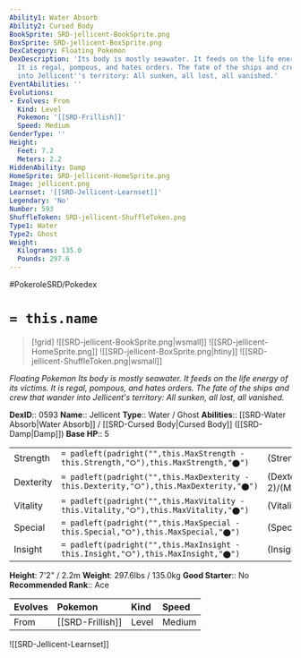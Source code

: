 ```yaml
---
Ability1: Water Absorb
Ability2: Cursed Body
BookSprite: SRD-jellicent-BookSprite.png
BoxSprite: SRD-jellicent-BoxSprite.png
DexCategory: Floating Pokemon
DexDescription: 'Its body is mostly seawater. It feeds on the life energy of its victims.
  It is regal, pompous, and hates orders. The fate of the ships and crew that wander
  into Jellicent''s territory: All sunken, all lost, all vanished.'
EventAbilities: ''
Evolutions:
- Evolves: From
  Kind: Level
  Pokemon: '[[SRD-Frillish]]'
  Speed: Medium
GenderType: ''
Height:
  Feet: 7.2
  Meters: 2.2
HiddenAbility: Damp
HomeSprite: SRD-jellicent-HomeSprite.png
Image: jellicent.png
Learnset: '[[SRD-Jellicent-Learnset]]'
Legendary: 'No'
Number: 593
ShuffleToken: SRD-jellicent-ShuffleToken.png
Type1: Water
Type2: Ghost
Weight:
  Kilograms: 135.0
  Pounds: 297.6
---
```


#PokeroleSRD/Pokedex

# `= this.name`

> [!grid]
> ![[SRD-jellicent-BookSprite.png|wsmall]]
> ![[SRD-jellicent-HomeSprite.png]]
> ![[SRD-jellicent-BoxSprite.png|htiny]]
> ![[SRD-jellicent-ShuffleToken.png|wsmall]]


*Floating Pokemon*
*Its body is mostly seawater. It feeds on the life energy of its victims. It is regal, pompous, and hates orders. The fate of the ships and crew that wander into Jellicent's territory: All sunken, all lost, all vanished.*

**DexID**:: 0593
**Name**:: Jellicent
**Type**:: Water / Ghost
**Abilities**:: [[SRD-Water Absorb|Water Absorb]] / [[SRD-Cursed Body|Cursed Body]] ([[SRD-Damp|Damp]])
**Base HP**:: 5

|           |                                                                                        |                                          |
| --------- | -------------------------------------------------------------------------------------- | ---------------------------------------- |
| Strength  | `= padleft(padright("",this.MaxStrength - this.Strength,"⭘"),this.MaxStrength,"⬤")`    | (Strength::2)/(MaxStrength::4)   |
| Dexterity | `= padleft(padright("",this.MaxDexterity - this.Dexterity,"⭘"),this.MaxDexterity,"⬤")` | (Dexterity:: 2)/(MaxDexterity::4) |
| Vitality  | `= padleft(padright("",this.MaxVitality - this.Vitality,"⭘"),this.MaxVitality,"⬤")`    | (Vitality::2)/(MaxVitality::5)   |
| Special   | `= padleft(padright("",this.MaxSpecial - this.Special,"⭘"),this.MaxSpecial,"⬤")`       | (Special::2)/(MaxSpecial::5)     |
| Insight   | `= padleft(padright("",this.MaxInsight - this.Insight,"⭘"),this.MaxInsight,"⬤")`       | (Insight::3)/(MaxInsight::6)     |

**Height**: 7'2" / 2.2m
**Weight**: 297.6lbs / 135.0kg
**Good Starter**:: No
**Recommended Rank**:: Ace

| Evolves   | Pokemon          | Kind   | Speed   |
|:----------|:-----------------|:-------|:--------|
| From      | [[SRD-Frillish]] | Level  | Medium  |

![[SRD-Jellicent-Learnset]]